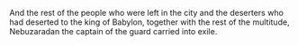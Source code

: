 And the rest of the people who were left in the city and the deserters who had deserted to the king of Babylon, together with the rest of the multitude, Nebuzaradan the captain of the guard carried into exile.
